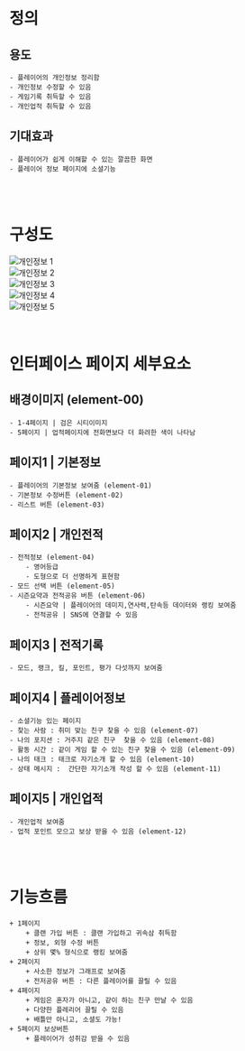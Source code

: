 # 정의
  ## 용도
	- 플레이어의 개인정보 정리함
	- 개인정보 수정할 수 있음
	- 게임기록 취득할 수 있음
	- 개인업적 취득할 수 있음
  
  ## 기대효과
	- 플레이어가 쉽게 이해할 수 있는 깔끔한 화면
	- 플레이어 정보 페이지에 소셜기능
<br>
<br>

# 구성도
![개인정보 1](https://scontent-icn1-1.xx.fbcdn.net/v/t1.0-9/45298989_2052565578128754_749194802121146368_o.jpg?_nc_cat=110&_nc_ht=scontent-icn1-1.xx&oh=1c0358435095851122bde972282760c7&oe=5C48ED9C)
<br>
![개인정보 2](https://scontent-icn1-1.xx.fbcdn.net/v/t1.0-9/45316250_2052565584795420_2260759905738686464_o.jpg?_nc_cat=104&_nc_ht=scontent-icn1-1.xx&oh=b63c9a559a38896aa6c34fcd3b3e792a&oe=5C881F7D)
<br>
![개인정보 3](https://scontent-icn1-1.xx.fbcdn.net/v/t1.0-9/45159331_2052565454795433_8467352935427211264_o.jpg?_nc_cat=107&_nc_ht=scontent-icn1-1.xx&oh=fda28853408ddbf1f8f73c0710eb2f08&oe=5C4B34B2)
<br>
![개인정보 4](https://scontent-icn1-1.xx.fbcdn.net/v/t1.0-9/45228758_2052565464795432_779397171060408320_o.jpg?_nc_cat=103&_nc_ht=scontent-icn1-1.xx&oh=0132de2d8a93c1ad40431aa30e6ab226&oe=5C7E6A61)
<br>
![개인정보 5](https://scontent-icn1-1.xx.fbcdn.net/v/t1.0-9/45256710_2052565481462097_8479011804540829696_o.jpg?_nc_cat=105&_nc_ht=scontent-icn1-1.xx&oh=50bb84c284abbbf1c7ac4bbe5c9069ea&oe=5C7A2356)

<br>

# 인터페이스 페이지 세부요소
  ## 배경이미지 (element-00)
	- 1-4페이지 | 검은 시티이미지
	- 5페이지 | 업적페이지에 전화면보다 더 화려한 색이 나타남
  ## 페이지1 | 기본정보
	- 플레이어의 기본정보 보여줌 (element-01)
	- 기본정보 수정버튼 (element-02)
	- 리스트 버튼 (element-03)
  ## 페이지2 | 개인전적
	- 전적정보 (element-04)
		- 영어등급
		- 도형으로 더 선명하게 표현함
	- 모드 선택 버튼 (element-05)
	- 시즌요약과 전적공유 버튼 (element-06)
		- 시즌요약 | 플레이어의 데미지,연사력,탄속등 데이터와 랭킹 보여줌
		- 전적공유 | SNS에 연결할 수 있음
  ## 페이지3 | 전적기록
	- 모드, 랭크, 킬, 포인트, 평가 다섯까지 보여줌
  ## 페이지4 | 플레이어정보
	- 소셜기능 있는 페이지
	- 찾는 사람 : 취미 맞는 친구 찾을 수 있음 (element-07)
	- 나의 포지션 : 거주지 같은 친구  찾을 수 있음 (element-08)
	- 활동 시간 : 같이 게임 할 수 있는 친구 찾을 수 있음 (element-09)
	- 나의 태크 : 태크로 자기소개 할 수 있음 (element-10)
	- 상태 메시지 :  간단한 자기소개 작성 할 수 있음 (element-11)
  ## 페이지5 | 개인업적
	- 개인업적 보여줌
	- 업적 포인트 모으고 보상 받을 수 있음 (element-12)

<br>
<br>


# 기능흐름
	+ 1페이지
		+ 클랜 가입 버튼 : 클랜 가입하고 귀속삼 취득함
		+ 정보, 외형 수정 버튼
		+ 상위 몇% 형식으로 랭킹 보여줌
	+ 2페이지
		+ 사소한 정보가 그래프로 보여줌
		+ 전저공유 버튼 : 다른 플레이어를 끌릴 수 있음
	+ 4페이지
		+ 게임은 혼자가 아니고, 같이 하는 친구 만날 수 있음
		+ 다양한 플레리어 끌릴 수 있음
		+ 배틀만 아니고, 소셜도 가능!
	+ 5페이지 보상버튼
		+ 플레이어가 성취감 받을 수 있음